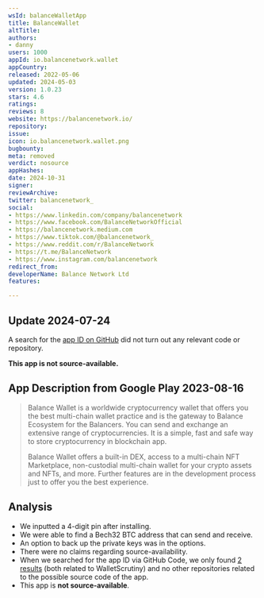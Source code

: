 ```yaml
---
wsId: balanceWalletApp
title: BalanceWallet
altTitle: 
authors:
- danny
users: 1000
appId: io.balancenetwork.wallet
appCountry: 
released: 2022-05-06
updated: 2024-05-03
version: 1.0.23
stars: 4.6
ratings: 
reviews: 8
website: https://balancenetwork.io/
repository: 
issue: 
icon: io.balancenetwork.wallet.png
bugbounty: 
meta: removed
verdict: nosource
appHashes: 
date: 2024-10-31
signer: 
reviewArchive: 
twitter: balancenetwork_
social:
- https://www.linkedin.com/company/balancenetwork
- https://www.facebook.com/BalanceNetworkOfficial
- https://balancenetwork.medium.com
- https://www.tiktok.com/@balancenetwork_
- https://www.reddit.com/r/BalanceNetwork
- https://t.me/BalanceNetwork
- https://www.instagram.com/balancenetwork
redirect_from: 
developerName: Balance Network Ltd
features: 

---
```


## Update 2024-07-24

A search for the [app ID on GitHub](https://github.com/search?q=io.balancenetwork.wallet&type=code) did not turn out any relevant code or repository.

**This app is not source-available.**

## App Description from Google Play 2023-08-16

> Balance Wallet is a worldwide cryptocurrency wallet that offers you the best multi-chain wallet practice and is the gateway to Balance Ecosystem for the Balancers. You can send and exchange an extensive range of cryptocurrencies. It is a simple, fast and safe way to store cryptocurrency in blockchain app.
>
> Balance Wallet offers a built-in DEX, access to a multi-chain NFT Marketplace, non-custodial multi-chain wallet for your crypto assets and NFTs, and more. Further features are in the development process just to offer you the best experience.

## Analysis 

- We inputted a 4-digit pin after installing. 
- We were able to find a Bech32 BTC address that can send and receive. 
- An option to back up the private keys was in the options. 
- There were no claims regarding source-availability.
- When we searched for the app ID via GitHub Code, we only found [2 results](https://github.com/search?q=io.balancenetwork.wallet&type=code) (both related to WalletScrutiny) and no other repositories related to the possible source code of the app.
- This app is **not source-available**.
